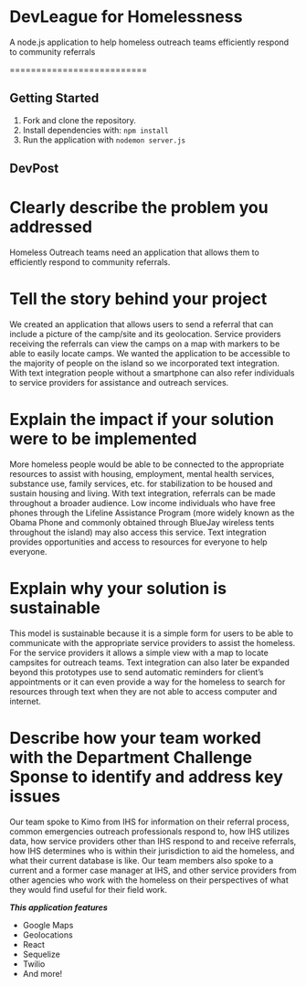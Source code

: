 # DevLeague for Homelessness

A node.js application to help homeless outreach teams efficiently respond to community referrals

==========================

## Getting Started

1. Fork and clone the repository. 
2. Install dependencies with: `npm install`
3. Run the application with `nodemon server.js`

## DevPost
# Clearly describe the problem you addressed
Homeless Outreach teams need an application that allows them to efficiently respond to 
community referrals.

# Tell the story behind your project
We created an application that allows users to send a referral that can include a picture
of the camp/site and its geolocation. Service providers receiving the referrals can view
the camps on a map with markers to be able to easily locate camps. We wanted the
application to be accessible to the majority of people on the island so we incorporated
text integration. With text integration people without a smartphone can also refer
individuals to service providers for assistance and outreach services.

# Explain the impact if your solution were to be implemented
More homeless people would be able to be connected to the appropriate resources to
assist with housing, employment, mental health services, substance use, family services,
etc. for stabilization to be housed and sustain housing and living. With text integration,
referrals can be made throughout a broader audience. Low income individuals who have
free phones through the Lifeline Assistance Program (more widely known as the Obama
Phone and commonly obtained through BlueJay wireless tents throughout the island)
may also access this service. Text integration provides opportunities and access to
resources for everyone to help everyone.

# Explain why your solution is sustainable
This model is sustainable because it is a simple form for users to be able to
communicate with the appropriate service providers to assist the homeless. For the
service providers it allows a simple view with a map to locate campsites for outreach
teams. Text integration can also later be expanded beyond this prototypes use to send
automatic reminders for client’s appointments or it can even provide a way for the
homeless to search for resources through text when they are not able to access
computer and internet.

# Describe how your team worked with the Department Challenge Sponse to identify and address key issues
Our team spoke to Kimo from IHS for information on their referral process, common
emergencies outreach professionals respond to, how IHS utilizes data, how service
providers other than IHS respond to and receive referrals, how IHS determines who is
within their jurisdiction to aid the homeless, and what their current database is like. Our
team members also spoke to a current and a former case manager at IHS, and other
service providers from other agencies who work with the homeless on their perspectives
of what they would find useful for their field work.

***This application features***
  - Google Maps
  - Geolocations
  - React
  - Sequelize
  - Twilio
  - And more!
